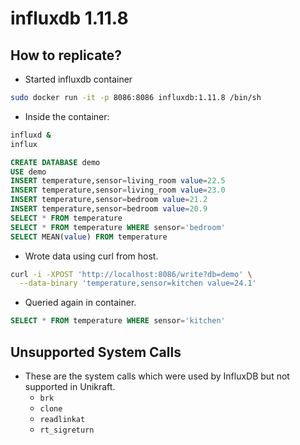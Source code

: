 # influxdb 1.11.8
## How to replicate?
- Started influxdb container
```bash
sudo docker run -it -p 8086:8086 influxdb:1.11.8 /bin/sh
```
- Inside the container:
```sh
influxd &
influx
```
```sql
CREATE DATABASE demo
USE demo
INSERT temperature,sensor=living_room value=22.5
INSERT temperature,sensor=living_room value=23.0
INSERT temperature,sensor=bedroom value=21.2
INSERT temperature,sensor=bedroom value=20.9
SELECT * FROM temperature
SELECT * FROM temperature WHERE sensor='bedroom'
SELECT MEAN(value) FROM temperature
```
- Wrote data using curl from host.
```bash
curl -i -XPOST 'http://localhost:8086/write?db=demo' \
  --data-binary 'temperature,sensor=kitchen value=24.1'
```
- Queried again in container.
```sql
SELECT * FROM temperature WHERE sensor='kitchen'
```

## Unsupported System Calls
- These are the system calls which were used by InfluxDB but not supported in Unikraft.
    - `brk`
    - `clone`
    - `readlinkat`
    - `rt_sigreturn`
